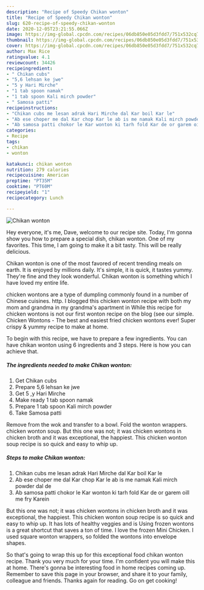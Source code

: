 ```yaml
---
description: "Recipe of Speedy Chikan wonton"
title: "Recipe of Speedy Chikan wonton"
slug: 620-recipe-of-speedy-chikan-wonton
date: 2020-12-05T23:21:55.066Z
image: https://img-global.cpcdn.com/recipes/06db850e05d3fdd7/751x532cq70/chikan-wonton-recipe-main-photo.jpg
thumbnail: https://img-global.cpcdn.com/recipes/06db850e05d3fdd7/751x532cq70/chikan-wonton-recipe-main-photo.jpg
cover: https://img-global.cpcdn.com/recipes/06db850e05d3fdd7/751x532cq70/chikan-wonton-recipe-main-photo.jpg
author: Max Rice
ratingvalue: 4.1
reviewcount: 34426
recipeingredient:
- " Chikan cubs"
- "5,6 lehsan ke jwe"
- "5 y Hari Mirche"
- "1 tab spoon namak"
- "1 tab spoon Kali mirch powder"
- " Samosa patti"
recipeinstructions:
- "Chikan cubs me lesan adrak Hari Mirche dal Kar boil Kar le"
- "Ab ese choper me dal Kar chop Kar le ab is me namak Kali mirch powder dal de"
- "Ab samosa patti chokor le Kar wonton ki tarh fold Kar de or garem oill me fry Karein"
categories:
- Recipe
tags:
- chikan
- wonton

katakunci: chikan wonton 
nutrition: 279 calories
recipecuisine: American
preptime: "PT35M"
cooktime: "PT60M"
recipeyield: "1"
recipecategory: Lunch

---
```



![Chikan wonton](https://img-global.cpcdn.com/recipes/06db850e05d3fdd7/751x532cq70/chikan-wonton-recipe-main-photo.jpg)

Hey everyone, it's me, Dave, welcome to our recipe site. Today, I'm gonna show you how to prepare a special dish, chikan wonton. One of my favorites. This time, I am going to make it a bit tasty. This will be really delicious.

Chikan wonton is one of the most favored of recent trending meals on earth. It is enjoyed by millions daily. It's simple, it is quick, it tastes yummy. They're fine and they look wonderful. Chikan wonton is something which I have loved my entire life.

chicken wontons are a type of dumpling commonly found in a number of Chinese cuisines. http. I blogged this chicken wonton recipe with both my mom and grandma in my grandma&#39;s apartment in While this recipe for chicken wontons is not our first wonton recipe on the blog (see our simple. Chicken Wontons - The best and easiest fried chicken wontons ever! Super crispy &amp; yummy recipe to make at home.


To begin with this recipe, we have to prepare a few ingredients. You can have chikan wonton using 6 ingredients and 3 steps. Here is how you can achieve that.

<!--inarticleads1-->

##### The ingredients needed to make Chikan wonton:

1. Get  Chikan cubs
1. Prepare 5,6 lehsan ke jwe
1. Get 5 ,y Hari Mirche
1. Make ready 1 tab spoon namak
1. Prepare 1 tab spoon Kali mirch powder
1. Take  Samosa patti


Remove from the wok and transfer to a bowl. Fold the wonton wrappers. chicken wonton soup. But this one was not; it was chicken wontons in chicken broth and it was exceptional, the happiest. This chicken wonton soup recipe is so quick and easy to whip up. 

<!--inarticleads2-->

##### Steps to make Chikan wonton:

1. Chikan cubs me lesan adrak Hari Mirche dal Kar boil Kar le
1. Ab ese choper me dal Kar chop Kar le ab is me namak Kali mirch powder dal de
1. Ab samosa patti chokor le Kar wonton ki tarh fold Kar de or garem oill me fry Karein


But this one was not; it was chicken wontons in chicken broth and it was exceptional, the happiest. This chicken wonton soup recipe is so quick and easy to whip up. It has lots of healthy veggies and is Using frozen wontons is a great shortcut that saves a ton of time. I love the frozen Mini Chicken. I used square wonton wrappers, so folded the wontons into envelope shapes. 

So that's going to wrap this up for this exceptional food chikan wonton recipe. Thank you very much for your time. I'm confident you will make this at home. There's gonna be interesting food in home recipes coming up. Remember to save this page in your browser, and share it to your family, colleague and friends. Thanks again for reading. Go on get cooking!
